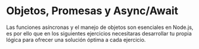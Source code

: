 # Objetos, Promesas y Async/Await

Las funciones asíncronas y el manejo de objetos son esenciales en Node.js, es por ello que en los siguientes ejercicios necesitaras desarrollar tu propia lógica para ofrecer una solución óptima a cada ejercicio.
